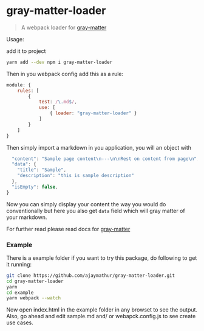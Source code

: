 # gray-matter-loader

> A webpack loader for [gray-matter](https://www.npmjs.com/package/gray-matter)

Usage:

add it to project

```sh
yarn add --dev npm i gray-matter-loader
```

Then in you webpack config add this as a rule:

```js
module: {
    rules: [
        {
            test: /\.md$/,
            use: [
                { loader: "gray-matter-loader" }
            ]
        }
    ]
}
```

Then simply import a markdown in you application, you will an object with

```js
  "content": "Sample page content\n---\n\nRest on content from page\n",
  "data": {
    "title": "Sample",
    "description": "this is sample description"
  },
  "isEmpty": false,
}
```

Now you can simply display your content the way you would do conventionally but here you also get `data` field which will gray matter of your markdown.

For further read please read docs for [gray-matter](https://www.npmjs.com/package/gray-matter)

### Example

There is a example folder if you want to try this package, do following to get it running:

```sh
git clone https://github.com/ajaymathur/gray-matter-loader.git
cd gray-matter-loader
yarn
cd example
yarn webpack --watch
```

Now open index.html in the example folder in any browset to see the output. Also, go ahead and edit sample.md and/ or webapck.config.js to see create use cases.
